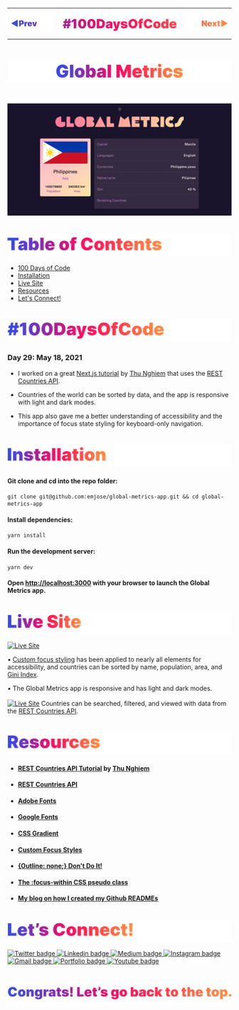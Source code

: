 <p id="header"><p>

<table><tr>
<td> <a href="https://github.com/emjose/crypto-tracker/#header"><img src="Assets/header-left.png" alt="previous" style="width: 200px;"/></a> </td>
<td> <a href="https://github.com/emjose/one-hundred/#header"><img src="Assets/header-center.png" alt="100 days of code" style="width: 580px;"/></a> </td>
<td> <a href="https://github.com/emjose/take-a-guess/#header"><img src="Assets/header-right.png" alt="next" style="width: 200px;"/></a> </td> 
</tr></table>

<br>

<p id="project-title"><p>

<a href=#table-of-contents>![Global Metrics](Assets/inter-029-global-metrics.png)</a>

<br>

<a href="https://global-metrics-app.vercel.app/">![Global Metrics](Assets/preview-029-global-metrics.png)</a>

#

<p id="table-of-contents"><p>

<a href=#table-of-contents>![Table of Contents](Assets/inter-toc.png)</a>

-   [100 Days of Code](#100days)
-   [Installation](#installation)
-   [Live Site](#live-site)
-   [Resources](#resources)
-   [Let's Connect!](#lets-connect)

#

<p id="100days"><p>

<a href=#100days>![#100DaysOfCode](Assets/inter-100hash.png)</a>

### Day 29: May 18, 2021

-   I worked on a great <a href="https://youtu.be/v8o9iJU5hEA">Next.js tutorial</a> by <a href="https://www.youtube.com/channel/UCmSmLukBF--YrKZ2g4akYAQ">Thu Nghiem</a> that uses the <a href="https://restcountries.eu/">REST Countries API</a>.

-   Countries of the world can be sorted by data, and the app is responsive with light and dark modes.

-   This app also gave me a better understanding of accessibility and the importance of focus state styling for keyboard-only navigation.

#

<p id="installation"><p>

<a href=#installation>![Installation](Assets/inter-installation.png)</a>

#### Git clone and cd into the repo folder:

```
git clone git@github.com:emjose/global-metrics-app.git && cd global-metrics-app
```

#### Install dependencies:

```
yarn install
```

#### Run the development server:

```
yarn dev
```

#### Open [http://localhost:3000](http://localhost:3000) with your browser to launch the Global Metrics app.

#

<p id="live-site"><p>

<a href="https://global-metrics-app.vercel.app/">![Live Site](Assets/inter-live-site.png)</a>

<a href="https://global-metrics-app.vercel.app/">![Live Site](Assets/029-global-1.gif)</a>

• <a href="https://css-tricks.com/having-a-little-fun-with-custom-focus-styles/">Custom focus styling</a> has been applied to nearly all elements for accessibility, and countries can be sorted by name, population, area, and <a href="https://www.investopedia.com/terms/g/gini-index.asp">Gini Index</a>.

• The Global Metrics app is responsive and has light and dark modes.
<br>
<br>
<a href="https://global-metrics-app.vercel.app/">![Live Site](Assets/029-global-2.gif)</a>
Countries can be searched, filtered, and viewed with data from the <a href="https://restcountries.eu/">REST Countries API</a>.

#

<p id="resources"><p>

<a href=#resources>![Resources](Assets/inter-resources.png)</a>

-   #### [REST Countries API Tutorial](https://youtu.be/v8o9iJU5hEA) by [Thu Nghiem](https://www.youtube.com/channel/UCmSmLukBF--YrKZ2g4akYAQ)

-   #### [REST Countries API](https://restcountries.eu/)

-   #### [Adobe Fonts](https://fonts.adobe.com/)
-   #### [Google Fonts](https://fonts.google.com/)

-   #### [CSS Gradient](https://cssgradient.io/)

-   #### [Custom Focus Styles](https://css-tricks.com/having-a-little-fun-with-custom-focus-styles/)

-   #### [{Outline: none;} Don't Do It!](http://www.outlinenone.com/)
-   #### [The :focus-within CSS pseudo class](https://developer.mozilla.org/en-US/docs/Web/CSS/:focus-within)

-   #### [My blog on how I created my Github READMEs](https://emmanueljose.medium.com/readme-a-makeover-story-b9c7be37a6de?sk=7ae6623d365409d875753e4604e42ffd)

#

<p id="lets-connect"><p>

<a href=#lets-connect>![Let's Connect!](Assets/inter-lets-connect.png)</a>

<p><a href="https://twitter.com/Emmanuel_Labor"><img src="https://img.shields.io/badge/twitter-%231DA1F2.svg?&style=for-the-badge&logo=twitter&logoColor=white" height=30 width=90 alt="Twitter badge"> <a href="https://www.linkedin.com/in/emmanuelpjose/"><img src="https://img.shields.io/badge/linkedin-%230064e7.svg?&style=for-the-badge&logo=linkedin&logoColor=white" height=30 width=90 alt="Linkedin badge"> <a href="https://emmanueljose.medium.com/"><img src="https://img.shields.io/badge/medium-%238700f5.svg?&style=for-the-badge&logo=medium&logoColor=white" height=30 width=90 alt="Medium badge"> <a href="https://www.instagram.com/emmanuel_jose/"><img src="https://img.shields.io/badge/instagram-%23ff0077.svg?&style=for-the-badge&logo=instagram&logoColor=white" height=30 width=90 alt="Instagram badge"> <a href="mailto:emjose@gmail.com"><img src="https://img.shields.io/badge/gmail-%23fd1745.svg?&style=for-the-badge&logo=gmail&logoColor=white" height=30 width=90 alt="Gmail badge"> <a href="https://www.emmanuel-jose.com/"><img src="https://img.shields.io/badge/portfolio-%23FF0000.svg?&style=for-the-badge&logoColor=white" height=30 width=90 alt="Portfolio badge"> <a href="https://github.com/emjose"><img src="https://img.shields.io/badge/github-%23ff8e44.svg?&style=for-the-badge&logo=github&logoColor=white" height=30 width=90 alt="Youtube badge"></p>

#

<a href=#header>![Back to Top](Assets/inter-congrats.png)</a>

<!-- This is a [Next.js](https://nextjs.org/) project bootstrapped with [`create-next-app`](https://github.com/vercel/next.js/tree/canary/packages/create-next-app).

## Getting Started

First, run the development server:

```bash
npm run dev
# or
yarn dev
```

Open [http://localhost:3000](http://localhost:3000) with your browser to see the result.

You can start editing the page by modifying `pages/index.js`. The page auto-updates as you edit the file.

[API routes](https://nextjs.org/docs/api-routes/introduction) can be accessed on [http://localhost:3000/api/hello](http://localhost:3000/api/hello). This endpoint can be edited in `pages/api/hello.js`.

The `pages/api` directory is mapped to `/api/*`. Files in this directory are treated as [API routes](https://nextjs.org/docs/api-routes/introduction) instead of React pages.

## Learn More

To learn more about Next.js, take a look at the following resources:

- [Next.js Documentation](https://nextjs.org/docs) - learn about Next.js features and API.
- [Learn Next.js](https://nextjs.org/learn) - an interactive Next.js tutorial.

You can check out [the Next.js GitHub repository](https://github.com/vercel/next.js/) - your feedback and contributions are welcome!

## Deploy on Vercel

The easiest way to deploy your Next.js app is to use the [Vercel Platform](https://vercel.com/new?utm_medium=default-template&filter=next.js&utm_source=create-next-app&utm_campaign=create-next-app-readme) from the creators of Next.js.

Check out our [Next.js deployment documentation](https://nextjs.org/docs/deployment) for more details. -->
